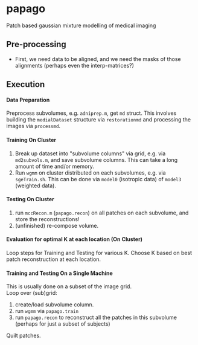 # papago
Patch based gaussian mixture modelling of medical imaging  


## Pre-processing
- First, we need data to be aligned, and we need the masks of those alignments (perhaps even the interp-matrices?)

## Execution

#### Data Preparation
Preprocess subvolumes, e.g. `adniprep.m`, get `md` struct. This involves building the `medialDataset` structure via `restorationmd` and processing the images via `processmd`.

#### Training On Cluster
1. Break up dataset into "subvolume columns" via grid, e.g. via `md2subvols.m`, and save subvolume columns. This can take a long amount of time and/or memory.
1. Run `wgmm` on cluster distributed on each subvolumes, e.g. via `sgeTrain.sh`.
This can be done via `model0` (isotropic data) of `model3` (weighted data).

#### Testing On Cluster
1. run `mccRecon.m` (`papago.recon`) on all patches on each subvolume, and store the reconstructions!
1. (unfinished) re-compose volume.

#### Evaluation for optimal K at each location (On Cluster)
Loop steps for Training and Testing for various K. Choose K based on best patch reconstruction at each location.

#### Training and Testing On a Single Machine
This is usually done on a subset of the image grid.  
Loop over (sub)grid:
1. create/load subvolume column.
1. run `wgmm` via `papago.train`
1. run `papago.recon` to reconstruct all the patches in this subvolume (perhaps for just a subset of subjects)  

Quilt patches.
